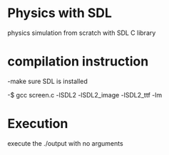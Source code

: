 # Physics with SDL

physics simulation from scratch with SDL C library


 # compilation instruction
 
 -make sure SDL is installed
 
 -$ gcc screen.c -lSDL2 -lSDL2_image -lSDL2_ttf -lm
 
 # Execution
 execute the ./output with no arguments
